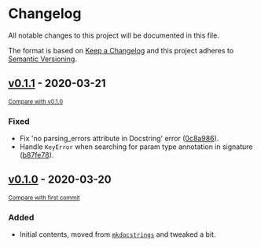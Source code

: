 # Changelog
All notable changes to this project will be documented in this file.

The format is based on [Keep a Changelog](http://keepachangelog.com/en/1.0.0/)
and this project adheres to [Semantic Versioning](http://semver.org/spec/v2.0.0.html).

## [v0.1.1](https://github.com/pawamoy/pytkdocs/releases/tag/v0.1.1) - 2020-03-21

<small>[Compare with v0.1.0](https://github.com/pawamoy/pytkdocs/compare/v0.1.0...v0.1.1)</small>

### Fixed

- Fix 'no parsing_errors attribute in Docstring' error ([0c8a986](https://github.com/pawamoy/pytkdocs/commit/0c8a986a05efe35caebb67d66320ced813065ae4)).
- Handle `KeyError` when searching for param type annotation in signature ([b87fe78](https://github.com/pawamoy/pytkdocs/commit/b87fe78fc5201bac8d54fa70ebb53476480a4126)).


## [v0.1.0](https://github.com/pawamoy/pytkdocs/releases/tag/v0.1.0) - 2020-03-20

<small>[Compare with first commit](https://github.com/pawamoy/pytkdocs/compare/dce21c1b7e15e44529d3cd3ff0fc33f88328de5d...v0.1.0)</small>

### Added

- Initial contents, moved from [`mkdocstrings`](https://github.com/pawamoy/mkdocstrings) and tweaked a bit.
